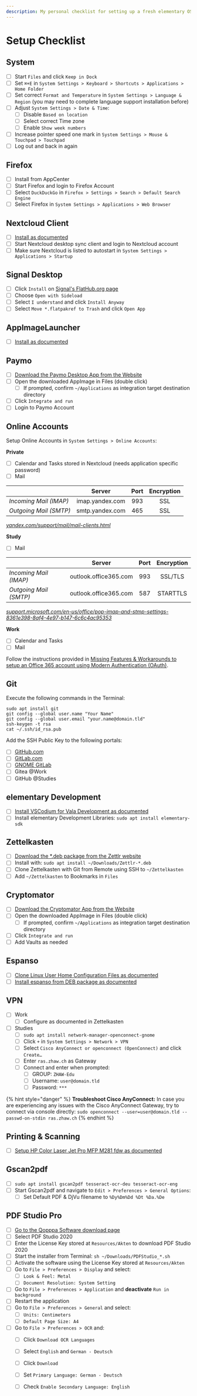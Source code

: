 ```yaml
---
description: My personal checklist for setting up a fresh elementary OS installation.
---
```


# Setup Checklist

## System

* [ ] Start `Files` and click `Keep in Dock`
* [ ] Set `⌘+E` in `System Settings > Keyboard > Shortcuts > Applications > Home Folder`
* [ ] Set correct `Format and Temperature` in `System Settings > Language & Region` \(you may need to complete language support installation before\)
* [ ] Adjust `System Settings > Date & Time`:
  * [ ] Disable `Based on location`
  * [ ] Select correct Time zone
  * [ ] Enable `Show week numbers`
* [ ] Increase pointer speed one mark in `System Settings > Mouse & Touchpad > Touchpad`
* [ ] Log out and back in again

## Firefox

* [ ] Install from AppCenter
* [ ] Start Firefox and login to Firefox Account
* [ ] Select `DuckDuckGo` in `Firefox > Settings > Search > Default Search Engine`
* [ ] Select Firefox in `System Settings > Applications > Web Browser`

## Nextcloud Client

* [ ] [Install as documented](../../resources/linux-desktop/install-nextcloud-client.md)
* [ ] Start Nextcloud desktop sync client and login to Nextcloud account
* [ ] Make sure Nextcloud is listed to autostart in `System Settings > Applications > Startup`

## Signal Desktop

* [ ] Click `Install` on [Signal's FlatHub.org page](https://flathub.org/apps/details/org.signal.Signal)
* [ ] Choose `Open with Sideload`
* [ ] Select `I understand` and click `Install Anyway`
* [ ] Select `Move *.flatpakref to Trash` and click `Open App`

## AppImageLauncher

* [ ] [Install as documented](https://github.com/TheAssassin/AppImageLauncher/wiki/Install-on-Ubuntu-or-Debian)

## Paymo

* [ ] [Download the Paymo Desktop App from the Website](https://www.paymoapp.com/downloads-and-integrations/)
* [ ] Open the downloaded AppImage in Files \(double click\)
  * [ ] If prompted, confirm `~/Applications` as integration target destination directory
* [ ] Click `Integrate and run`
* [ ] Login to Paymo Account

## Online Accounts

Setup Online Accounts in `System Settings > Online Accounts`:

**Private**

* [ ] Calendar and Tasks stored in Nextcloud \(needs application specific password\)
* [ ] Mail

|  | Server | Port | Encryption |
| :--- | :---: | :---: | :---: |
| _Incoming Mail \(IMAP\)_ | imap.yandex.com | 993 | SSL |
| _Outgoing Mail \(SMTP\)_ | smtp.yandex.com | 465 | SSL |

[_yandex.com/support/mail/mail-clients.html_](https://yandex.com/support/mail/mail-clients.html)

**Study**

* [ ] Mail

|  | Server | Port | Encryption |
| :--- | :---: | :---: | :---: |
| _Incoming Mail \(IMAP\)_ | outlook.office365.com | 993 | SSL/TLS |
| _Outgoing Mail \(SMTP\)_ | outlook.office365.com | 587 | STARTTLS |

[_support.microsoft.com/en-us/office/pop-imap-and-stmp-settings-8361e398-8af4-4e97-b147-6c6c4ac95353_](https://support.microsoft.com/en-us/office/pop-imap-and-stmp-settings-8361e398-8af4-4e97-b147-6c6c4ac95353)

**Work**

* [ ] Calendar and Tasks
* [ ] Mail

Follow the instructions provided in [Missing Features & Workarounds to setup an Office 365 account using Modern Authentication (OAuth)](missing-features-and-workarounds.md#oauth-support-modern-authentication).


## Git

Execute the following commands in the Terminal:

```text
sudo apt install git
git config --global user.name "Your Name"
git config --global user.email "your.name@domain.tld"
ssh-keygen -t rsa
cat ~/.ssh/id_rsa.pub
```

Add the SSH Public Key to the following portals:

* [ ] [GitHub.com](https://github.com/settings/keys)
* [ ] [GitLab.com](https://gitlab.com/-/profile/keys)
* [ ] [GNOME GitLab](https://gitlab.gnome.org/-/profile/keys)
* [ ] Gitea @Work
* [ ] GitHub @Studies

## elementary Development

* [ ] [Install VSCodium for Vala Development as documented](../../resources/linux-desktop/vscode-vala-development.md)
* [ ] Install elementary Development Libraries: `sudo apt install elementary-sdk`

## Zettelkasten

* [ ] [Download the \*.deb package from the Zettlr website](https://www.zettlr.com/download)
* [ ] Install with: `sudo apt install ~/Downloads/Zettlr-*.deb`
* [ ] Clone Zettelkasten with Git from Remote using SSH to `~/Zettelkasten`
* [ ] Add `~/Zettelkasten` to Bookmarks in `Files`

## Cryptomator

* [ ] [Download the Cryptomator App from the Website](https://cryptomator.org/downloads/)
* [ ] Open the downloaded AppImage in Files \(double click\)
  * [ ] If prompted, confirm `~/Applications` as integration target destination directory
* [ ] Click `Integrate and run`
* [ ] Add Vaults as needed

## Espanso

* [ ] [Clone Linux User Home Configuration Files as documented](https://github.com/marbetschar/config/)
* [ ] [Install espanso from DEB package as documented](https://espanso.org/install/linux/)

## VPN

* [ ] Work
  * [ ] Configure as documented in Zettelkasten
* [ ] Studies
  * [ ] `sudo apt install network-manager-openconnect-gnome`
  * [ ] Click `+` in `System Settings > Network > VPN`
  * [ ] Select `Cisco AnyConnect or openconnect (OpenConnect)` and click `Create…`
  * [ ] Enter `ras.zhaw.ch` as Gateway
  * [ ] Connect and enter when prompted:
    * [ ] GROUP: `ZHAW-Edu`
    * [ ] Username: `user@domain.tld`
    * [ ] Password: `***`

{% hint style="danger" %}
**Troubleshoot Cisco AnyConnect:** In case you are experiencing any issues with the Cisco AnyConnect Gateway, try to connect via console directly:
`sudo openconnect --user=user@domain.tld --passwd-on-stdin ras.zhaw.ch`
{% endhint %}

## Printing & Scanning

* [ ] [Setup HP Color Laser Jet Pro MFP M281 fdw as documented](../../resources/linux-desktop/setup-hp-color-laser-jet-pro-mfp-m281-fdw.md)

## Gscan2pdf

* [ ] `sudo apt install gscan2pdf tesseract-ocr-deu tesseract-ocr-eng`
* [ ] Start Gscan2pdf and navigate to `Edit > Preferences > General Options`:
  * [ ] Set Default PDF & DjVu filename to `%Dy%Dm%Dd %Dt %Da.%De`

## PDF Studio Pro

* [ ] [Go to the Qopppa Software download page](https://kbpdfstudio.qoppa.com/download-previous-versions/)
* [ ] Select PDF Studio 2020
* [ ] Enter the License Key stored at `Resources/Akten` to download PDF Studio 2020
* [ ] Start the installer from Terminal: `sh ~/Downloads/PDFStudio_*.sh`
* [ ] Activate the software using the License Key stored at `Resources/Akten`
* [ ] Go to `File > Preferences > Display` and select:
  * [ ] `Look & Feel: Metal`
  * [ ] `Document Resolution: System Setting`
* [ ] Go to `File > Preferences > Application` and **deactivate** `Run in background`
* [ ] Restart the application
* [ ] Go to `File > Preferences > General` and select:
  * [ ] `Units: Centimeters`
  * [ ] `Default Page Size: A4`
* [ ] Go to `File > Preferences > OCR` and:
  * [ ] Click `Download OCR Languages`
  * [ ] Select `English` and `German - Deutsch`
  * [ ] Click `Download`
  * [ ] Set `Primary Language: German - Deutsch`
  * [ ] Check `Enable Secondary Language: English`

